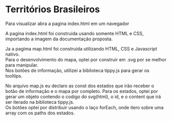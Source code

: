 # Territórios Brasileiros
Para visualizar abra a pagina index.html em um navegador

A pagina index.html foi construida usando somente HTML e CSS, importando a imagem da documentação proposta.

Ja a pagima map.html foi construida utilizando HTML, CSS e Javascript nativo.<br>
Para o desenvolvimento  do mapa, optei por construir em .svg por se melhor para manipular.<br>
Nos botões de informação, utilizei a biblioteca tippy.js para gerar os tooltips.

No arquivo map.js eu declaro as const dos estados que irão receber o botão de informação e o mapa por completo. Para os estados, optei por gerar um objeto contendo o codigo do svg(html), 
o id, e o content que irá ser iterado na biblioteca tippy.js.<br>
Os botões optei por distribuir usando o laço forEach, onde itero sobre uma array com os paths dos estados.
